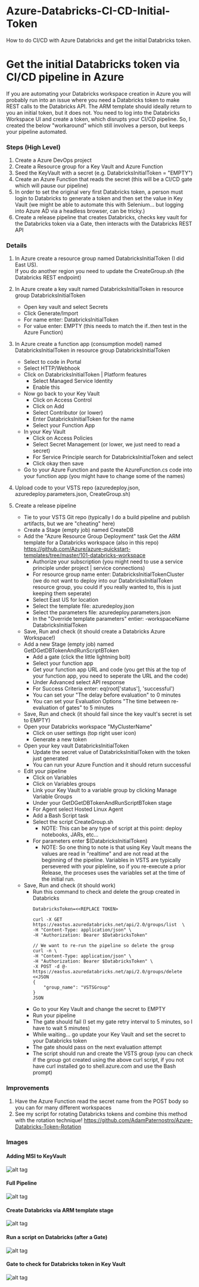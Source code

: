 # Azure-Databricks-CI-CD-Initial-Token
How to do CI/CD with Azure Databricks and get the initial Databricks token.

# Get the initial Databricks token via CI/CD pipeline in Azure

If you are automating your Databricks workspace creation in Azure you will probably run into an issue where you need a Databricks token to make REST calls to the Databricks API.  The ARM template should ideally return to you an initial token, but it does not.  You need to log into the Databricks Workspace UI and create a token, which disrupts your CI/CD pipeline. So, I created the below "workaround" which still involves a person, but keeps your pipeline automated.

### Steps (High Level)
1. Create a Azure DevOps project 
2. Create a Resource group for a Key Vault and Azure Function
3. Seed the KeyVault with a secret (e.g. DatabricksInitialToken = "EMPTY") 
4. Create an Azure Function that reads the secret (this will be a CI/CD gate which will pause our pipeline)
5. In order to set the original very first Databricks token, a person must login to Databricks to generate a token and then set the value in Key Vault (we might be able to automate this with Selenium... but logging into Azure AD via a headless browser, can be tricky.)
5. Create a release pipeline that creates Databricks, checks key vault for the Databricks token via a Gate, then interacts with the Databricks REST API

### Details
1. In Azure create a resource group named DatabricksInitialToken (I did East US).  
   If you do another region you need to update the CreateGroup.sh (the Databricks REST endpoint)
   
2. In Azure create a key vault named DatabricksInitialToken in resource group DatabricksInitialToken
   * Open key vault and select Secrets
   * Click Generate/Import
   * For name enter: DatabricksInitialToken
   * For value enter: EMPTY (this needs to match the if..then test in the Azure Function)
   
3. In Azure create a function app (consumption model) named DatabricksInitialToken in resource group DatabricksInitialToken
    * Select to code in Portal
    * Select HTTP/Webhook
    * Click on DatabricksInitialToken | Platform features
        * Select Managed Service Identity
        * Enable this
    * Now go back to your Key Vault
        * Click on Access Control
        * Click on Add
        * Select Contributor (or lower)
        * Enter DatabricksInitialToken for the name
        * Select your Function App
    * In your Key Vault 
        * Click on Access Policies
        * Select Secret Management (or lower, we just need to read a secret)
        * For Service Principle search for DatabricksInitialToken and select
        * Click okay then save
    * Go to your Azure Function and paste the AzureFunction.cs code into your function app (you might have to change some of the names)

4. Upload code to your VSTS repo (azuredeploy.json, azuredeploy.parameters.json, CreateGroup.sh)

5. Create a release pipeline
   * Tie to your VSTS Git repo 
      (typically I do a build pipeline and publish artifacts, but we are "cheating" here)
   * Create a Stage (empty job) named CreateDB    
   * Add the "Azure Resource Group Deployment" task
      Get the ARM template for a Databricks workspace (also in this repo)
      https://github.com/Azure/azure-quickstart-templates/tree/master/101-databricks-workspace
      * Authorize your subscription (you might need to use a service principle under project | service connections)
      * For resource group name enter: DatabricksInitialTokenCluster (we do not want to deploy into our DatabricksInitialToken resource group, you could if you really wanted to, this is just keeping them seperate)
      * Select East US for location
      * Select the template file: azuredeploy.json
      * Select the parameters file: azuredeploy.parameters.json
      * In the "Override template parameters" entier: -workspaceName DatabricksInitialToken
   * Save, Run and check (it should create a Databricks Azure Workspace!)
   * Add a new Stage (empty job) named GetDGetDBTokenAndRunScriptBToken
      * Add a gate (click the little lightning bolt)
      * Select your function app
      * Get your function app URL and code (you get this at the top of your function app, you need to seperate the URL and the code)
      * Under Advanced select API response
      * For Success Criteria enter: eq(root['status'], 'successful')
      * You can set your "The delay before evaluation" to 0 minutes
      * You can set your Evaluation Options "The time between re-evaluation of gates" to 5 minutes 
   * Save, Run and check (it should fail since the key vault's secret is set to EMPTY)
   * Open your Databricks workspace "MyClusterName"
      * Click on user settings (top right user icon)
      * Generate a new token
   * Open your key vault DatabricksInitialToken
      * Update the secret value of DatabricksInitialToken with the token just generated
      * You can run your Azure Function and it should return successful
   * Edit your pipeline
      * Click on Variables
      * Click on Variables groups
      * Link your Key Vault to a variable group by clicking Manage Variable Groups
      * Under your GetDGetDBTokenAndRunScriptBToken stage 
      * For Agent select Hosted Linux Agent
      * Add a Bash Script task
      * Select the script CreateGroup.sh
        * NOTE: This can be any type of script at this point: deploy notebooks, JARs, etc...
      * For parameters enter $(DatabricksInitialToken)
        * NOTE: So one thing to note is that using Key Vault means the values are read in "realtime" and are not read at the beginning of the pipeline.  Variables in VSTS are typically persevered with your pipleline, so if you re-execute a prior Release, the proceses uses the variables set at the time of the initial run.
    * Save, Run and check (it should work)
      * Run this command to check and delete the group created in Databricks 
        ```
        DatabricksToken=<<REPLACE TOKEN>
        
        curl -X GET  https://eastus.azuredatabricks.net/api/2.0/groups/list  \
        -H "Content-Type: application/json" \
        -H "Authorization: Bearer $DatabricksToken" 

        // We want to re-run the pipeline so delete the group
        curl -n \
        -H "Content-Type: application/json" \
        -H "Authorization: Bearer $DatabricksToken" \
        -X POST -d @- https://eastus.azuredatabricks.net/api/2.0/groups/delete <<JSON
        {
            "group_name": "VSTSGroup"
        }
        JSON
        ```
      * Go to your Key Vault and change the secret to EMPTY
      * Run your pipeline
      * The gate should fail (I set my gate retry interval to 5 minutes, so I have to wait 5 minutes)
      * While waiting... go update your Key Vault and set the secret to your Databricks token
      * The gate should pass on the next evaluation attempt
      * The script should run and create the VSTS group (you can check if the group got created using the above curl script, if you not have curl installed go to shell.azure.com and use the Bash prompt)

### Improvements
1. Have the Azure Function read the secret name from the POST body so you can for many different workspaces
2. See my script for rotating Databricks tokens and combine this method with the rotation technique!
   https://github.com/AdamPaternostro/Azure-Databricks-Token-Rotation


### Images

#### Adding MSI to KeyVault
![alt tag](https://raw.githubusercontent.com/AdamPaternostro/Azure-Databricks-CI-CD-Initial-Token/master/images/KeyVault-MSI.png)

#### Full Pipeline
![alt tag](https://raw.githubusercontent.com/AdamPaternostro/Azure-Databricks-CI-CD-Initial-Token/master/images/Full-Pipeline.png)

#### Create Databricks via ARM template stage
![alt tag](https://raw.githubusercontent.com/AdamPaternostro/Azure-Databricks-CI-CD-Initial-Token/master/images/Pipeline-CreateDB-Stage.png)

#### Run a script on Databricks (after a Gate)
![alt tag](https://raw.githubusercontent.com/AdamPaternostro/Azure-Databricks-CI-CD-Initial-Token/master/images/GetDBTokenAndRunScriptStage.png)

#### Gate to check for Databricks token in Key Vault
![alt tag](https://raw.githubusercontent.com/AdamPaternostro/Azure-Databricks-CI-CD-Initial-Token/master/images/Deployment-Gate.png)
